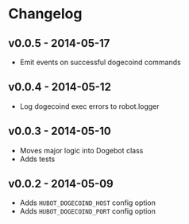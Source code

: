 # Changelog

## v0.0.5 - 2014-05-17

* Emit events on successful dogecoind commands

## v0.0.4 - 2014-05-12

* Log dogecoind exec errors to robot.logger

## v0.0.3 - 2014-05-10

* Moves major logic into Dogebot class
* Adds tests

## v0.0.2 - 2014-05-09

* Adds `HUBOT_DOGECOIND_HOST` config option
* Adds `HUBOT_DOGECOIND_PORT` config option
